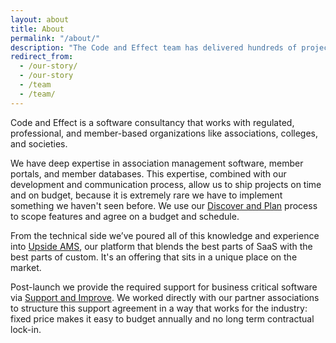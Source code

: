 ```yaml
---
layout: about
title: About
permalink: "/about/"
description: "The Code and Effect team has delivered hundreds of projects together since 2007."
redirect_from:
  - /our-story/
  - /our-story
  - /team
  - /team/
---
```


Code and Effect is a software consultancy that works with regulated, professional, and member-based organizations like associations, colleges, and societies.

We have deep expertise in association management software, member portals, and member databases. This expertise, combined with our development and communication process, allow us to ship projects on time and on budget, because it is extremely rare we have to implement something we haven't seen before. We use our [Discover and Plan]('/discover-and-plan/') process to scope features and agree on a budget and schedule.

From the technical side we’ve poured all of this knowledge and experience into [Upside AMS]('/upside-ams/'), our platform that blends the best parts of SaaS with the best parts of custom. It's an offering that sits in a unique place on the market.

Post-launch we provide the required support for business critical software via [Support and Improve]('/support-and-improve/'). We worked directly with our partner associations to structure this support agreement in a way that works for the industry: fixed price makes it easy to budget annually and no long term contractual lock-in.
